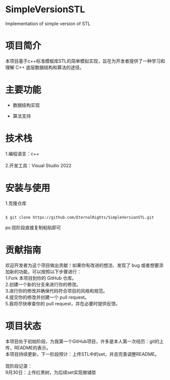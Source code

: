 # SimpleVersionSTL
Implementation of simple version of STL
# 项目简介<br>
本项目基于c++标准模板库STL的简单模拟实现，旨在为开发者提供了一种学习和理解 C++ 底层数据结构和算法的途径。<br>
# 主要功能<br>
<ul>
  <li style="list-style-type: disc;">数据结构实现</li>
</ul>
<ul>
  <li style="list-style-type: disc;">算法支持<br></li>
</ul>

# 技术栈<br>
1.编程语言：c++<br><br>
2.开发工具：Visual Studio 2022<br>
# 安装与使用<br>
1.克隆仓库
<pre><code>
$ git clone https://github.com/EternalRights/SimpleVersionSTL.git
</code></pre>
ps:现阶段直接复制粘贴即可
# 贡献指南<br>
欢迎开发者为这个项目做出贡献！如果你有改进的想法、发现了 bug 或者想要添加新的功能，可以按照以下步骤进行：<br>
1.Fork 本项目到你的 GitHub 仓库。<br>
2.创建一个新的分支来进行你的修改。<br>
3.进行你的修改并确保代码符合项目的风格和规范。<br>
4.提交你的修改并创建一个 pull request。<br>
5.我将尽快审查你的 pull request，并在必要时提供反馈。<br>
# 项目状态<br>
本项目处于初始阶段，为我第一个GitHub项目，许多是本人第一次经历：git的上传，README的表示。<br>
本项目持续更新，下一阶段预计：上传STL中的set，并且完善调整README。<br><br>
现阶段记录：<br>
9月30日：上传红黑树，为后续set实现做铺垫<br>
